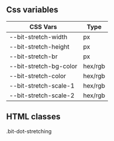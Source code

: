 ## Css variables

| CSS Vars               | Type    |
| ---------------------- | ------- |
| --bit-stretch-width    | px      |
| --bit-stretch-height   | px      |
| --bit-stretch-br       | px      |
| --bit-stretch-bg-color | hex/rgb |
| --bit-stretch-color    | hex/rgb |
| --bit-stretch-scale-1  | hex/rgb |
| --bit-stretch-scale-2  | hex/rgb |

## HTML classes

.bit-dot-stretching
